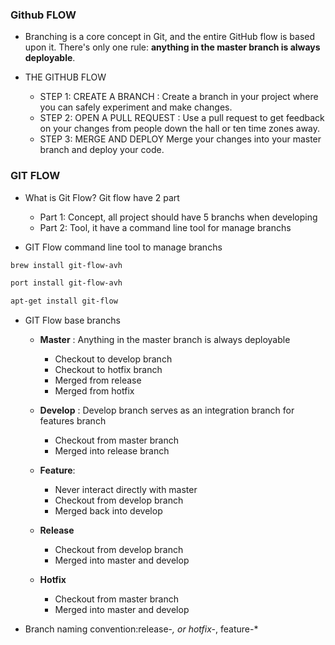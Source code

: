 
### Github FLOW

* Branching is a core concept in Git, and the entire GitHub flow is based upon it. 
There's only one rule: **anything in the master branch is always deployable**.

* THE GITHUB FLOW
  * STEP 1: CREATE A BRANCH : Create a branch in your project where you can safely experiment and make changes.
  * STEP 2: OPEN A PULL REQUEST : Use a pull request to get feedback on your changes from people down the hall or ten time zones away.
  * STEP 3: MERGE AND DEPLOY Merge your changes into your master branch and deploy your code.
  
  
### GIT FLOW

* What is Git Flow? Git flow have 2 part
  * Part 1: Concept, all project should have 5 branchs when developing
  * Part 2: Tool, it have a command line tool for manage branchs 

* GIT Flow command line tool to manage branchs 

```sh
brew install git-flow-avh

port install git-flow-avh

apt-get install git-flow
```
* GIT Flow base branchs

    * **Master** : Anything in the master branch is always deployable
      * Checkout to develop branch
      * Checkout to hotfix branch
      * Merged from release
      * Merged from hotfix

    * **Develop** : Develop branch serves as an integration branch for features branch
      * Checkout from master branch
      * Merged into release branch
      
    * **Feature**: 
      * Never interact directly with master
      * Checkout from develop branch
      * Merged back into develop
      
    * **Release**
      * Checkout from develop branch
      * Merged into master and develop
      
    * **Hotfix**
      * Checkout from master branch
      * Merged into master and develop
    
 * Branch naming convention:release-*, or hotfix-*, feature-*
 
 
 
